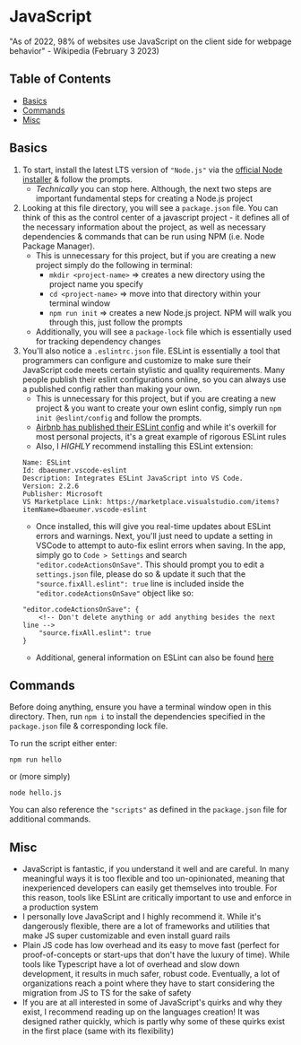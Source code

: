 # JavaScript
"As of 2022, 98% of websites use JavaScript on the client side for webpage behavior" - Wikipedia (February 3 2023)

## Table of Contents
- [Basics](#basics)
- [Commands](#commands)
- [Misc](#misc)

## Basics
1. To start, install the latest LTS version of `"Node.js"` via the [official Node installer](https://nodejs.org/en/) & follow the prompts.
    - _Technically_ you can stop here. Although, the next two steps are important fundamental steps for creating a Node.js project
2. Looking at this file directory, you will see a `package.json` file. You can think of this as the control center of a javascript project - it defines all of the necessary information about the project, as well as necessary dependencies & commands that can be run using NPM (i.e. Node Package Manager).
    - This is unnecessary for this project, but if you are creating a new project simply do the following in terminal: 
        - `mkdir <project-name>` => creates a new directory using the project name you specify
        - `cd <project-name>`    => move into that directory within your terminal window
        - `npm run init`         => creates a new Node.js project. NPM will walk you through this, just follow the prompts
    - Additionally, you will see a `package-lock` file which is essentially used for tracking dependency changes
3. You'll also notice a `.eslintrc.json` file. ESLint is essentially a tool that programmers can configure and customize to make sure their JavaScript code meets certain stylistic and quality requirements. Many people publish their eslint configurations online, so you can always use a published config rather than making your own.
    - This is unnecessary for this project, but if you are creating a new project & you want to create your own eslint config, simply run `npm init @eslint/config` and follow the prompts.
    - [Airbnb has published their ESLint config](https://github.com/airbnb/javascript/tree/master/packages/eslint-config-airbnb-base) and while it's overkill for most personal projects, it's a great example of rigorous ESLint rules 
    - Also, I *HIGHLY* recommend installing this ESLint extension:
    ```
    Name: ESLint
    Id: dbaeumer.vscode-eslint
    Description: Integrates ESLint JavaScript into VS Code.
    Version: 2.2.6
    Publisher: Microsoft
    VS Marketplace Link: https://marketplace.visualstudio.com/items?itemName=dbaeumer.vscode-eslint
    ```
    - Once installed, this will give you real-time updates about ESLint errors and warnings. Next, you'll just need to update a setting in VSCode to attempt to auto-fix eslint errors when saving. In the app, simply go to `Code > Settings` and search `"editor.codeActionsOnSave"`. This should prompt you to edit a `settings.json` file, please do so & update it such that the `"source.fixAll.eslint": true` line is included inside the `"editor.codeActionsOnSave"` object like so:
    ```
    "editor.codeActionsOnSave": {
        <!-- Don't delete anything or add anything besides the next line -->
        "source.fixAll.eslint": true
    }
    ```
    - Additional, general information on ESLint can also be found [here](https://eslint.org/docs/latest/use/getting-started)

## Commands
Before doing anything, ensure you have a terminal window open in this directory. Then, run `npm i` to install the dependencies specified in the `package.json` file & corresponding lock file.

To run the script either enter:
```
npm run hello
```
or (more simply)
```
node hello.js
```

You can also reference the `"scripts"` as defined in the `package.json` file for additional commands.

## Misc
- JavaScript is fantastic, if you understand it well and are careful. In many meaningful ways it is too flexible and too un-opinionated, meaning that inexperienced developers can easily get themselves into trouble. For this reason, tools like ESLint are critically important to use and enforce in a production system
- I personally love JavaScript and I highly recommend it. While it's dangerously flexible, there are a lot of frameworks and utilities that make JS super customizable and even install guard rails
- Plain JS code has low overhead and its easy to move fast (perfect for proof-of-concepts or start-ups that don't have the luxury of time). While tools like Typescript have a lot of overhead and slow down development, it results in much safer, robust code. Eventually, a lot of organizations reach a point where they have to start considering the migration from JS to TS for the sake of safety
- If you are at all interested in some of JavaScript's quirks and why they exist, I recommend reading up on the languages creation! It was designed rather quickly, which is partly why some of these quirks exist in the first place (same with its flexibility)